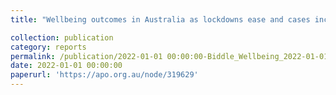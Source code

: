 ```yaml
---
title: "Wellbeing outcomes in Australia as lockdowns ease and cases increase–August 2022"

collection: publication
category: reports
permalink: /publication/2022-01-01 00:00:00-Biddle_Wellbeing_2022-01-01
date: 2022-01-01 00:00:00
paperurl: 'https://apo.org.au/node/319629'
---
```

